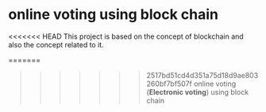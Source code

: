 # online voting using block chain

<<<<<<< HEAD
This project is based on the concept of blockchain and also the concept related to it.

=======
>>>>>>> 2517bd51cd4d351a75d18d9ae803260bf7bf507f
online voting (**Electronic voting**) using block chain
